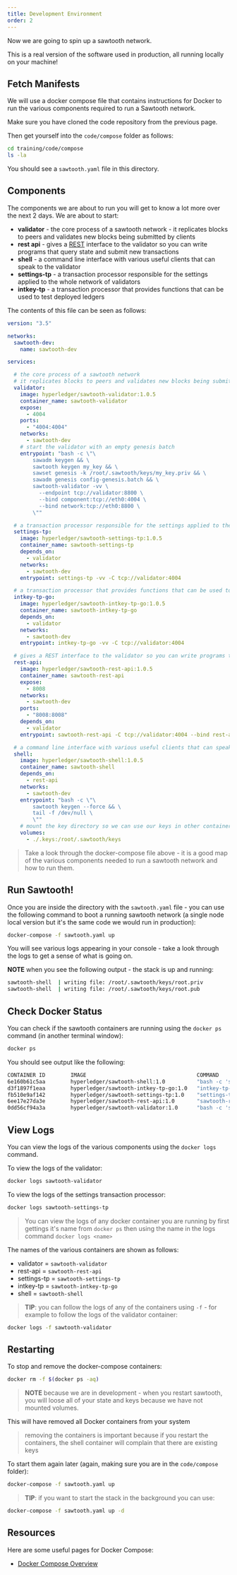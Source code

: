 ```yaml
---
title: Development Environment
order: 2
---
```


Now we are going to spin up a sawtooth network.

This is a real version of the software used in production, all running locally on your machine!

## Fetch Manifests

We will use a docker compose file that contains instructions for Docker to run the various components required to run a Sawtooth network.

Make sure you have cloned the code repository from the previous page.

Then get yourself into the `code/compose` folder as follows:

```bash
cd training/code/compose
ls -la
```

You should see a `sawtooth.yaml` file in this directory.

## Components

The components we are about to run you will get to know a lot more over the next 2 days.  We are about to start:

 * **validator** - the core process of a sawtooth network - it replicates blocks to peers and validates new blocks being submitted by clients
 * **rest api** - gives a [REST](https://en.wikipedia.org/wiki/Representational_state_transfer) interface to the validator so you can write programs that query state and submit new transactions
 * **shell** - a command line interface with various useful clients that can speak to the validator
 * **settings-tp** - a transaction processor responsible for the settings applied to the whole network of validators
 * **intkey-tp** - a transaction processor that provides functions that can be used to test deployed ledgers

The contents of this file can be seen as follows:

```yaml
version: "3.5"

networks:
  sawtooth-dev:
    name: sawtooth-dev

services:

  # the core process of a sawtooth network
  # it replicates blocks to peers and validates new blocks being submitted by clients
  validator:
    image: hyperledger/sawtooth-validator:1.0.5
    container_name: sawtooth-validator
    expose:
      - 4004
    ports:
      - "4004:4004"
    networks:
      - sawtooth-dev
    # start the validator with an empty genesis batch
    entrypoint: "bash -c \"\
        sawadm keygen && \
        sawtooth keygen my_key && \
        sawset genesis -k /root/.sawtooth/keys/my_key.priv && \
        sawadm genesis config-genesis.batch && \
        sawtooth-validator -vv \
          --endpoint tcp://validator:8800 \
          --bind component:tcp://eth0:4004 \
          --bind network:tcp://eth0:8800 \
        \""

  # a transaction processor responsible for the settings applied to the whole network of validators
  settings-tp:
    image: hyperledger/sawtooth-settings-tp:1.0.5
    container_name: sawtooth-settings-tp
    depends_on:
      - validator
    networks:
      - sawtooth-dev
    entrypoint: settings-tp -vv -C tcp://validator:4004

  # a transaction processor that provides functions that can be used to test deployed ledgers
  intkey-tp-go:
    image: hyperledger/sawtooth-intkey-tp-go:1.0.5
    container_name: sawtooth-intkey-tp-go
    depends_on:
      - validator
    networks:
      - sawtooth-dev
    entrypoint: intkey-tp-go -vv -C tcp://validator:4004

  # gives a REST interface to the validator so you can write programs that query state and submit new transactions
  rest-api:
    image: hyperledger/sawtooth-rest-api:1.0.5
    container_name: sawtooth-rest-api
    expose:
      - 8008
    networks:
      - sawtooth-dev
    ports:
      - "8008:8008"
    depends_on:
      - validator
    entrypoint: sawtooth-rest-api -C tcp://validator:4004 --bind rest-api:8008

  # a command line interface with various useful clients that can speak to the validator
  shell:
    image: hyperledger/sawtooth-shell:1.0.5
    container_name: sawtooth-shell
    depends_on:
      - rest-api
    networks:
      - sawtooth-dev
    entrypoint: "bash -c \"\
        sawtooth keygen --force && \
        tail -f /dev/null \
        \""
    # mount the key directory so we can use our keys in other containers
    volumes:
      - ./.keys:/root/.sawtooth/keys

```

> Take a look through the docker-compose file above - it is a good map of the various components needed to run a sawtooth network and how to run them.

## Run Sawtooth!

Once you are inside the directory with the `sawtooth.yaml` file - you can use the following command to boot a running sawtooth network (a single node local version but it's the same code we would run in production):

```bash
docker-compose -f sawtooth.yaml up
```

You will see various logs appearing in your console - take a look through the logs to get a sense of what is going on.

**NOTE** when you see the following output - the stack is up and running:

```bash
sawtooth-shell  | writing file: /root/.sawtooth/keys/root.priv
sawtooth-shell  | writing file: /root/.sawtooth/keys/root.pub
```

## Check Docker Status

You can check if the sawtooth containers are running using the `docker ps` command (in another terminal window):

```bash
docker ps
```

You should see output like the following:

```bash
CONTAINER ID        IMAGE                                   COMMAND                  CREATED             STATUS              PORTS                              NAMES
6e160b61c5aa        hyperledger/sawtooth-shell:1.0          "bash -c 'sawtooth k…"   2 minutes ago       Up 2 minutes        4004/tcp, 8008/tcp                 sawtooth-shell
d3f1897f1eaa        hyperledger/sawtooth-intkey-tp-go:1.0   "intkey-tp-go -vv -C…"   2 minutes ago       Up 2 minutes                                           sawtooth-intkey-tp-go
fb510e9af142        hyperledger/sawtooth-settings-tp:1.0    "settings-tp -vv -C …"   2 minutes ago       Up 2 minutes        4004/tcp                           sawtooth-settings-tp
6ee17e27da3e        hyperledger/sawtooth-rest-api:1.0       "sawtooth-rest-api -…"   2 minutes ago       Up 2 minutes        4004/tcp, 0.0.0.0:8008->8008/tcp   sawtooth-rest-api
0dd56cf94a3a        hyperledger/sawtooth-validator:1.0      "bash -c 'sawadm key…"   2 minutes ago       Up 2 minutes        0.0.0.0:4004->4004/tcp             sawtooth-validator
```

## View Logs

You can view the logs of the various components using the `docker logs` command.

To view the logs of the validator:

```bash
docker logs sawtooth-validator
```

To view the logs of the settings transaction processor:

```bash
docker logs sawtooth-settings-tp
```

> You can view the logs of any docker container you are running by first gettings it's name from `docker ps` then using the name in the logs command `docker logs <name>`

The names of the various containers are shown as follows:

 * validator = `sawtooth-validator`
 * rest-api = `sawtooth-rest-api`
 * settings-tp = `sawtooth-settings-tp`
 * intkey-tp = `sawtooth-intkey-tp-go`
 * shell = `sawtooth-shell`

> **TIP**: you can follow the logs of any of the containers using `-f` - for example to follow the logs of the validator container:

```bash
docker logs -f sawtooth-validator
```

## Restarting

To stop and remove the docker-compose containers:

```bash
docker rm -f $(docker ps -aq)
```

> **NOTE** because we are in development - when you restart sawtooth, you will loose all of your state and keys because we have not mounted volumes.  

This will have removed all Docker containers from your system

> removing the containers is important because if you restart the containers, the shell container will complain that there are existing keys

To start them again later (again, making sure you are in the `code/compose` folder):

```bash
docker-compose -f sawtooth.yaml up
```

> **TIP**: if you want to start the stack in the background you can use:

```bash
docker-compose -f sawtooth.yaml up -d
```

## Resources

Here are some useful pages for Docker Compose:

 * [Docker Compose Overview](https://docs.docker.com/compose/overview/)
 






